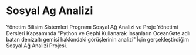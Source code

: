 # Sosyal Ag Analizi
 Yönetim Bilisim Sistemleri Programı Sosyal Ağ Analizi ve Proje Yönetimi Dersleri Kapsamında "Python ve Gephi Kullanarak İnsanların OceanGate adlı batan denizaltı gemisi hakkındaki görüşlerinin analizi" İçin gerçekleştirdiğim Sosyal Ağ Analizi Projesi.
